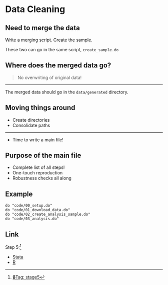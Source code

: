 # Data Cleaning

## Need to merge the data

Write a merging script. Create the sample.

These two can go in the same script, `create_sample.do`

## Where does the merged data go?


> No overwriting of original data! 

---

The merged data should go in the `data/generated` directory.

## Moving things around

- Create directories
- Consolidate paths

---

- Time to write a main file!

## Purpose of the main file

- Complete list of all steps!
- One-touch reproduction
- Robustness checks all along

## Example

```
do "code/00_setup.do"
do "code/01_download_data.do"
do "code/02_create_analysis_sample.do"
do "code/03_analysis.do"
```


## Link


Step 5:[^fallback3]
 
- [Stata](https://drive.google.com/file/d/1-wACVz8iMmDWbuYqLSePc2ZuGp-0yFbv/view?usp=drive_link)
- [R](https://drive.google.com/file/d/10Zgjtfd0M4WRJToKt9M08jIoLEKCdaiC/view?usp=drive_link) 

[^fallback3]: [🔒Tag: stage5](https://github.com/codedthinking/day1/tree/stage5)

